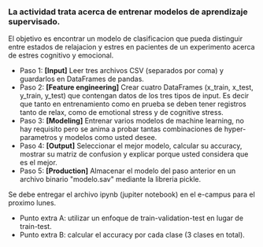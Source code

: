 ### La actividad trata acerca de entrenar modelos de aprendizaje supervisado.
El objetivo es encontrar un modelo de clasificacion que pueda distinguir entre estados de relajacion y estres en pacientes de un experimento acerca de estres cognitivo y emocional.
- Paso 1: **[Input]** Leer tres archivos CSV (separados por coma) y guardarlos en DataFrames de pandas.
- Paso 2: **[Feature engineering]** Crear cuatro DataFrames (x_train, x_test, y_train, y_test) que contengan datos de los tres tipos de input. Es decir que tanto en entrenamiento como en prueba se deben tener registros tanto de relax, como de emotional stress y de cognitive stress.
- Paso 3: **[Modeling]** Entrenar varios modelos de machine learning, no hay requisito pero se anima a probar tantas combinaciones de hyper-parametros y modelos como usted desee.
- Paso 4: **[Output]** Seleccionar el mejor modelo, calcular su accuracy, mostrar su matriz de confusion y explicar porque usted considera que es el mejor.
- Paso 5: **[Production]** Almacenar el modelo del paso anterior en un archivo binario "modelo.sav" mediante la libreria pickle.

Se debe entregar el archivo ipynb (jupiter notebook) en el e-campus para el proximo lunes.

- Punto extra A: utilizar un enfoque de train-validation-test en lugar de train-test.
- Punto extra B: calcular el accuracy por cada clase (3 clases en total).
